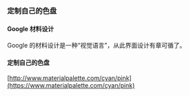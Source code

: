 ### 定制自己的色盘

#### Google 材料设计

Google 的材料设计是一种“视觉语言”，从此界面设计有章可循了。

#### 定制自己的色盘

[http://www.materialpalette.com/cyan/pink](https://www.materialpalette.com/cyan/pink)
